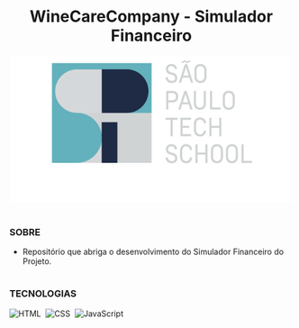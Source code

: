 <h1 align="center">WineCareCompany - Simulador Financeiro</h1>

<p align="center">
  <img src="sptech2.png" width="500">
</p>

#
### SOBRE

- Repositório que abriga o desenvolvimento do Simulador Financeiro do Projeto.

#
### TECNOLOGIAS

![HTML](https://img.shields.io/badge/HTML-0D1117?style=for-the-badge&logo=html5&labelColor=0D1117)&nbsp;
![CSS](https://img.shields.io/badge/CSS-0D1117?style=for-the-badge&logo=CSS3&logoColor=1572B6&labelColor=0D1117)&nbsp;
![JavaScript](https://img.shields.io/badge/JavaScript-0D1117?style=for-the-badge&logo=javascript&labelColor=0D1117&textColor=0D1117)&nbsp;
